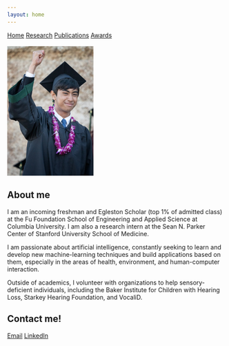 ```yaml
---
layout: home
---
```


<a href='https://rohan-tan-bhowmik.github.io'>Home</a> <a href='https://rohan-tan-bhowmik.github.io/research'>Research</a> <a href='https://rohan-tan-bhowmik.github.io/publications'>Publications</a> <a href='https://rohan-tan-bhowmik.github.io/awards'>Awards</a>
<br /><br />
<img src='/assets/img/rohan.jpg' width=200>

<h2>About me</h2>

I am an incoming freshman and Egleston Scholar (top 1% of admitted class) at the Fu Foundation School of Engineering and Applied Science at Columbia University. I am also a research intern at the Sean N. Parker Center of Stanford University School of Medicine.

I am passionate about artificial intelligence, constantly seeking to learn and develop new machine-learning techniques and build applications based on them, especially in the areas of health, environment, and human-computer interaction.

Outside of academics, I volunteer with organizations to help sensory-deficient individuals, including the Baker Institute for Children with Hearing Loss, Starkey Hearing Foundation, and VocaliD.


<h2>Contact me!</h2>

<a href='mailto:rohan.t.bhowmik@gmail.com'>Email</a> <a href='https://www.linkedin.com/in/rohan-tan-bhowmik-045911126'>LinkedIn</a>